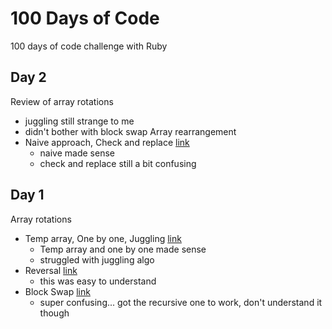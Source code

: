 # 100 Days of Code 
100 days of code challenge with Ruby

## Day 2
Review of array rotations
- juggling still strange to me
- didn't bother with block swap
Array rearrangement
- Naive approach, Check and replace [link](https://www.geeksforgeeks.org/rearrange-array-arri/)
  - naive made sense
  - check and replace still a bit confusing

## Day 1
Array rotations
- Temp array, One by one, Juggling [link](https://www.geeksforgeeks.org/array-rotation/)
  - Temp array and one by one made sense
  - struggled with juggling algo
- Reversal [link](https://www.geeksforgeeks.org/program-for-array-rotation-continued-reversal-algorithm/)
  - this was easy to understand
- Block Swap [link](https://www.geeksforgeeks.org/block-swap-algorithm-for-array-rotation/)
  - super confusing... got the recursive one to work, don't understand it though
